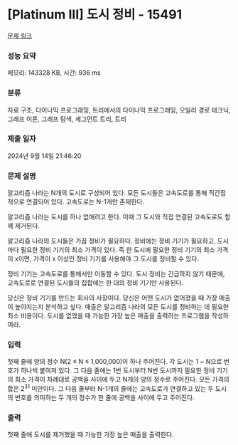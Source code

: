 # [Platinum III] 도시 정비 - 15491 

[문제 링크](https://www.acmicpc.net/problem/15491) 

### 성능 요약

메모리: 143328 KB, 시간: 936 ms

### 분류

자료 구조, 다이나믹 프로그래밍, 트리에서의 다이나믹 프로그래밍, 오일러 경로 테크닉, 그래프 이론, 그래프 탐색, 세그먼트 트리, 트리

### 제출 일자

2024년 9월 14일 21:46:20

### 문제 설명

<p>알고리즘 나라는 N개의 도시로 구성되어 있다. 모든 도시들은 고속도로를 통해 직간접적으로 연결되어 있다. 고속도로는 N-1개만 존재한다.</p>

<p>알고리즘 나라는 도시를 하나 없애려고 한다. 이때 그 도시와 직접 연결된 고속도로도 함께 제거된다.</p>

<p>알고리즘 나라의 도시들은 가끔 정비가 필요하다. 정비에는 정비 기기가 필요하고, 도시마다 필요한 정비 기기의 최소 가격이 있다. 즉 한 도시에 필요한 정비 기기의 최소 가격이 x이면, 가격이 x 이상인 정비 기기를 사용해야 그 도시를 정비할 수 있다.</p>

<p>정비 기기는 고속도로를 통해서만 이동할 수 있다. 도시 정비는 긴급하지 않기 때문에, 고속도로로 연결된 도시들의 집합에는 한 대의 정비 기기만 사용된다.</p>

<p>당신은 정비 기기를 만드는 회사의 사장이다. 당신은 어떤 도시가 없어졌을 때 가장 매출이 높아지는지 분석하고 싶다. 매출은 알고리즘 나라의 모든 도시를 정비하는 데 필요한 최소 비용이다. 도시를 없앴을 때 가능한 가장 높은 매출을 출력하는 프로그램을 작성하여라.</p>

### 입력 

 <p>첫째 줄에 양의 정수 N(2 ≤ N ≤ 1,000,000)이 하나 주어진다. 각 도시는 1 ~ N으로 번호가 하나씩 붙여져 있다. 그 다음 줄에는 1번 도시부터 N번 도시까지 필요한 정비 기기의 최소 가격이 차례대로 공백을 사이에 두고 N개의 양의 정수로 주어진다. 모든 가격의 합은 2<sup>31</sup> 미만이다. 그 다음 줄부터 N-1개의 줄에는 고속도로가 연결하고 있는 두 도시의 번호를 의미하는 두 개의 정수가 한 줄에 공백을 사이에 두고 주어진다.</p>

### 출력 

 <p>첫째 줄에 도시를 제거했을 때 가능한 가장 높은 매출을 출력한다.</p>

